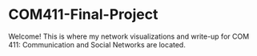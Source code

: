 # COM411-Final-Project
Welcome! This is where my network visualizations and write-up for COM 411: Communication and Social Networks are located.

